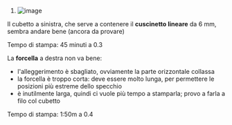 1) ![image](https://github.com/jumpjack/heliostat/assets/1620953/6f445de9-fc84-4f1b-860d-8ed773a73b0c)

Il cubetto a sinistra, che serve a contenere il **cuscinetto lineare** da 6 mm, sembra andare bene (ancora da provare)

Tempo di stampa: 45 minuti a 0.3

La **forcella** a destra non va bene:
- l'alleggerimento è sbagliato, ovviamente la parte orizzontale collassa
- la forcella è troppo corta: deve essere molto lunga, per permettere le posizioni più estreme dello specchio
- è inutilmente larga, quindi ci vuole più tempo a stamparla; provo a farla a filo col cubetto

Tempo di stampa: 1:50m a 0.4

  
